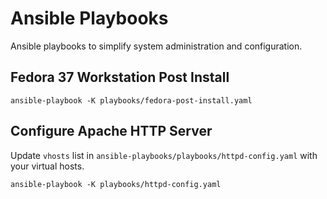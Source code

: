 # Ansible Playbooks
Ansible playbooks to simplify system administration and configuration.

## Fedora 37 Workstation Post Install

```
ansible-playbook -K playbooks/fedora-post-install.yaml
```

## Configure Apache HTTP Server

Update ```vhosts``` list in ```ansible-playbooks/playbooks/httpd-config.yaml``` with your virtual hosts.

```
ansible-playbook -K playbooks/httpd-config.yaml
```
